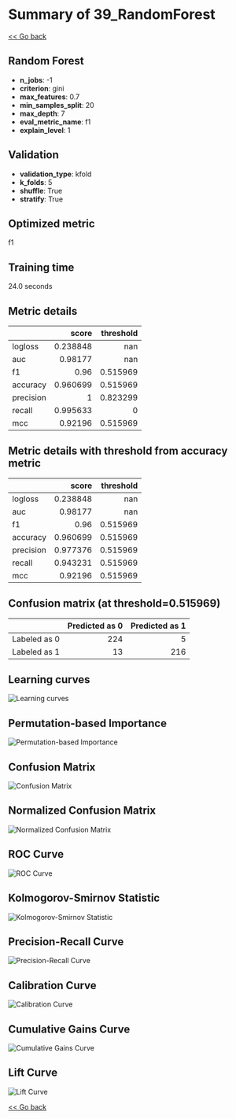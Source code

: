 # Summary of 39_RandomForest

[<< Go back](../README.md)


## Random Forest
- **n_jobs**: -1
- **criterion**: gini
- **max_features**: 0.7
- **min_samples_split**: 20
- **max_depth**: 7
- **eval_metric_name**: f1
- **explain_level**: 1

## Validation
 - **validation_type**: kfold
 - **k_folds**: 5
 - **shuffle**: True
 - **stratify**: True

## Optimized metric
f1

## Training time

24.0 seconds

## Metric details
|           |    score |   threshold |
|:----------|---------:|------------:|
| logloss   | 0.238848 |  nan        |
| auc       | 0.98177  |  nan        |
| f1        | 0.96     |    0.515969 |
| accuracy  | 0.960699 |    0.515969 |
| precision | 1        |    0.823299 |
| recall    | 0.995633 |    0        |
| mcc       | 0.92196  |    0.515969 |


## Metric details with threshold from accuracy metric
|           |    score |   threshold |
|:----------|---------:|------------:|
| logloss   | 0.238848 |  nan        |
| auc       | 0.98177  |  nan        |
| f1        | 0.96     |    0.515969 |
| accuracy  | 0.960699 |    0.515969 |
| precision | 0.977376 |    0.515969 |
| recall    | 0.943231 |    0.515969 |
| mcc       | 0.92196  |    0.515969 |


## Confusion matrix (at threshold=0.515969)
|              |   Predicted as 0 |   Predicted as 1 |
|:-------------|-----------------:|-----------------:|
| Labeled as 0 |              224 |                5 |
| Labeled as 1 |               13 |              216 |

## Learning curves
![Learning curves](learning_curves.png)

## Permutation-based Importance
![Permutation-based Importance](permutation_importance.png)
## Confusion Matrix

![Confusion Matrix](confusion_matrix.png)


## Normalized Confusion Matrix

![Normalized Confusion Matrix](confusion_matrix_normalized.png)


## ROC Curve

![ROC Curve](roc_curve.png)


## Kolmogorov-Smirnov Statistic

![Kolmogorov-Smirnov Statistic](ks_statistic.png)


## Precision-Recall Curve

![Precision-Recall Curve](precision_recall_curve.png)


## Calibration Curve

![Calibration Curve](calibration_curve_curve.png)


## Cumulative Gains Curve

![Cumulative Gains Curve](cumulative_gains_curve.png)


## Lift Curve

![Lift Curve](lift_curve.png)



[<< Go back](../README.md)
